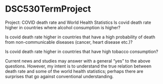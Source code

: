 # DSC530TermProject
Project: COVID death rate and World Health Statistics
Is covid death rate higher in countries where alcohol consumption is higher?

Is covid death rate higher in countries that have a high probability of death from non-communicable diseases (cancer, heart disease etc.)?

Is covid death rate higher in countries that have high tobacco consumption?

Current news and studies may answer with a general “yes” to the above questions. However, my intent is to understand the true relation between death rate and some of the world health statistics; perhaps there are surprises that go against conventional understanding.
